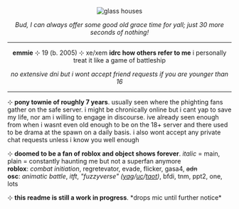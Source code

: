 <p align="center"><img src="https://raw.githubusercontent.com/glass-houses/glass-houses/main/glass%20houses.png" alt="glass houses""></p>
<p align="center"><i>Bud, I can always offer some good old grace time for yall; just 30 more seconds of nothing!</i></p>
<hr class="dashed">
<p align="center"> <b>emmie</b> ⊹ 19 (b. 2005) ⊹ xe/xem <b>idrc how others refer to me</b> i personally treat it like a game of battleship</p>
<p align="center"> <i>no extensive dni but i wont accept friend requests if you are younger than 16</i>
<hr class="dashed">
<p>⊹ <b>pony townie of roughly 7 years</b>. usually seen where the phighting fans gather on the safe server. i might be chronically online but i cant yap to save my life, nor am i willing to engage in discourse. ive already seen enough from when i wasnt even old enough to be on the 18+ server and there used to be drama at the spawn on a daily basis. i also wont accept any private chat requests unless i know you well enough</p>
<p>⊹ <b>doomed to be a fan of roblox and object shows forever</b>. <i>italic</i> = main, plain = constantly haunting me but not a superfan anymore
<br><b>roblox</b>: <i>combat initiation</i>, regretevator, evade, flicker, gasa4, <s>adn</s>
<br><b>osc</b>: <i>animatic battle</i>, <i>itft</i>, <i>"fuzzyverse" (<a href="https://www.youtube.com/playlist?list=PLkmaIStjG-JtBu_WdCaQVUBB1YNsPgxTd">yag</a>/<a href="https://www.youtube.com/playlist?list=PLkmaIStjG-Ju-7zNskToKKg-7G5dg1uE1">uc</a>/<a href="https://mspfa.com/log/?s=41530">taot</a>)</i>, bfdi, tnm, ppt2, one, lots
<p>⊹ <b>this readme is still a work in progress</b>. *drops mic until further notice*</p>
